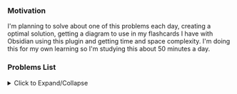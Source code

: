 ### Motivation

I'm planning to solve about one of this problems each day, creating a optimal solution, getting a diagram to use in my flashcards I have with Obsidian using this plugin and getting time and space complexity. I'm doing this for my own learning so I'm studying this about 50 minutes a day.

### Problems List
<details><summary>Click to Expand/Collapse</summary>

| #    | Name                | Complexity  | Tags | Status |
| :--- | :------------------ |:----------- |:---- | :------ |
| 1 | [ZigZag Conversion](https://leetcode.com/problems/zigzag-conversion/) |  Easy  |  `String`   | [Ready](https://github.com/Klaudioz/leetcode-python/blob/master/001%20ZigZag%20Conversion.md)
| 2 | [Reverse Integer](https://leetcode.com/problems/reverse-integer/) |  Easy  |  `Math`   | [Ready](https://github.com/Klaudioz/leetcode-python/blob/master/002%20Reverse%20Integer.md) |
| 3 | [Palindrome Number](https://leetcode.com/problems/palindrome-number/) |  Easy  |  `Math`   | [Ready](https://github.com/Klaudioz/leetcode-python/blob/master/003%20Palindrome%20Number.md) |
| 4 | [Roman to Integer](https://leetcode.com/problems/roman-to-integer/) |  Easy  |  `Math` `String`   | [Ready](https://github.com/Klaudioz/leetcode-python/blob/master/004%20Roman%20Integer.md) |
| 5 | [Longest Common Prefix](https://leetcode.com/problems/longest-common-prefix/) |  Easy  |  `String`   | Not Ready |
| 6 | [Remove Nth Node From End of List](https://leetcode.com/problems/remove-nth-node-from-end-of-list/) |  Easy  |  `Linked List` `Two Pointers`   | Not Ready |
| 7 | [Valid Parentheses](https://leetcode.com/problems/valid-parentheses/) |  Easy  |  `Stack` `String`   | Not Ready |
| 8 | [Merge Two Sorted Lists](https://leetcode.com/problems/merge-two-sorted-lists/) |  Easy  |  `Linked List`   | Not Ready |
| 9 | [Remove Duplicates from Sorted Array](https://leetcode.com/problems/remove-duplicates-from-sorted-array/) |  Easy  |  `Array` `Two Pointers`   | Not Ready |
| 10 | [Remove Element](https://leetcode.com/problems/remove-element/) |  Easy  |  `Array` `Two Pointers`   | Not Ready |
| 11 | [Implement strStr()](https://leetcode.com/problems/implement-strstr/) |  Easy  |  `Two Pointers` `String`   | Not Ready |
| 12 | [Valid Sudoku](https://leetcode.com/problems/valid-sudoku/) |  Easy  |  `Hash Table`   | Not Ready |
| 13 | [Count and Say](https://leetcode.com/problems/count-and-say/) |  Easy  |  `String`   | Not Ready |
| 14 | [Length of Last Word](https://leetcode.com/problems/length-of-last-word/) |  Easy  |  `String`   | Not Ready |
| 15 | [Plus One](https://leetcode.com/problems/plus-one/) |  Easy  |  `Array` `Math`   | Not Ready |
| 16 | [Add Binary](https://leetcode.com/problems/add-binary/) |  Easy  |  `Math` `String`   | Not Ready |
| 17 | [Climbing Stairs](https://leetcode.com/problems/climbing-stairs/) |  Easy  |  `Dynamic Programming`   | Not Ready |
| 18 | [Remove Duplicates from Sorted List](https://leetcode.com/problems/remove-duplicates-from-sorted-list/) |  Easy  |  `Linked List`   | Not Ready |
| 19 | [Merge Sorted Array](https://leetcode.com/problems/merge-sorted-array/) |  Easy  |  `Array` `Two Pointers`   | Not Ready |
| 20 | [Same Tree](https://leetcode.com/problems/same-tree/) |  Easy  |  `Tree` `Depth-first Search`   | Not Ready |
| 21 | [Symmetric Tree](https://leetcode.com/problems/symmetric-tree/) |  Easy  |  `Tree` `Depth-first Search`   | Not Ready |
| 22 | [Binary Tree Level Order Traversal](https://leetcode.com/problems/binary-tree-level-order-traversal/) |  Easy  |  `Tree` `Breadth-first Search`   | Not Ready |
| 23 | [Maximum Depth of Binary Tree](https://leetcode.com/problems/maximum-depth-of-binary-tree/) |  Easy  |  `Tree` `Depth-first Search`   | Not Ready |
| 24 | [Binary Tree Level Order Traversal II](https://leetcode.com/problems/binary-tree-level-order-traversal-ii/) |  Easy  |  `Tree` `Breadth-first Search`    Not Ready ||
| 25 | [Balanced Binary Tree](https://leetcode.com/problems/balanced-binary-tree/) |  Easy  |  `Tree` `Depth-first Search`   | Not Ready |
| 26 | [Minimum Depth of Binary Tree](https://leetcode.com/problems/minimum-depth-of-binary-tree/) |  Easy  |  `Tree` `Depth-first Search` `Breadth-first Search`   | Not Ready |
| 27 | [Path Sum](https://leetcode.com/problems/path-sum/) |  Easy  |  `Tree` `Depth-first Search`   | Not Ready |
| 28 | [Pascal's Triangle](https://leetcode.com/problems/pascals-triangle/) |  Easy  |  `Array`   | Not Ready |
| 29 | [Pascal's Triangle II](https://leetcode.com/problems/pascals-triangle-ii/) |  Easy  |  `Array`   | Not Ready |
| 30 | [Valid Palindrome](https://leetcode.com/problems/valid-palindrome/) |  Easy  |  `Two Pointers` `String`   | Not Ready |
| 31 | [Intersection of Two Linked Lists](https://leetcode.com/problems/intersection-of-two-linked-lists/) |  Easy  |  `Linked List`   | Not Ready |
| 32 | [Compare Version Numbers](https://leetcode.com/problems/compare-version-numbers/) |  Easy  |  `String`   | Not Ready |
| 33 | [Excel Sheet Column Title](https://leetcode.com/problems/excel-sheet-column-title/) |  Easy  |  `Math`   | Not Ready |
| 34 | [Excel Sheet Column Number](https://leetcode.com/problems/excel-sheet-column-number/) |  Easy  |  `Math`   | Not Ready |
| 35 | [Factorial Trailing Zeroes](https://leetcode.com/problems/factorial-trailing-zeroes/) |  Easy  |  `Math`   | Not Ready |
| 36 | [Rotate Array](https://leetcode.com/problems/rotate-array/) |  Easy  |  `Array`   | Not Ready |
| 37 | [Remove Linked List Elements](https://leetcode.com/problems/remove-linked-list-elements/) |  Easy  |  `Linked List`   | Not Ready |
| 38 | [Count Primes](https://leetcode.com/problems/count-primes/) |  Easy  |  `Hash Table` `Math`   | Not Ready |
| 39 | [Reverse Linked List](https://leetcode.com/problems/reverse-linked-list/) |  Easy  |  `Linked List`   | Not Ready |
| 40 | [Contains Duplicate](https://leetcode.com/problems/contains-duplicate/) |  Easy  |  `Array` `Hash Table`   | Not Ready |
| 41 | [Contains Duplicate II](https://leetcode.com/problems/contains-duplicate-ii/) |  Easy  |  `Array` `Hash Table`   | Not Ready |
| 42 | [Rectangle Area](https://leetcode.com/problems/rectangle-area/) |  Easy  |  `Math`   | Not Ready |
| 43 | [Summary Ranges](https://leetcode.com/problems/summary-ranges/) |  Easy  |  `Array`   | Not Ready |
| 44 | [Power of Two](https://leetcode.com/problems/power-of-two/) |  Easy  |  `Math` `Bit Manipulation`   | Not Ready |
| 45 | [Lowest Common Ancestor of a Binary Search Tree](https://leetcode.com/problems/lowest-common-ancestor-of-a-binary-search-tree/) |  Easy  |  `Tree`   | Not Ready |
| 46 | [Valid Anagram](https://leetcode.com/problems/valid-anagram/) |  Easy  |  `Hash Table` `Sort`   | Not Ready |
| 47 | [Strobogrammatic Number](https://leetcode.com/problems/strobogrammatic-number/) |  Easy  |  `Hash Table` `Math`  | Not Ready |
| 48 | [Meeting Rooms](https://leetcode.com/problems/meeting-rooms/) |  Easy  |  `Sort`  | Not Ready |
| 49 | [First Bad Version](https://leetcode.com/problems/first-bad-version/) |  Easy  |  `Binary Search`   | Not Ready |
| 50 | [Move Zeroes](https://leetcode.com/problems/move-zeroes/) |  Easy  |  `Array` `Two Pointers`   | Not Ready |
| 51 | [Two Sum](https://leetcode.com/problems/two-sum/) |  Medium  |  `Array` `Hash Table`   | Not Ready |
| 52 | [Add Two Numbers](https://leetcode.com/problems/add-two-numbers/) |  Medium  |  `Linked List` `Math`   | Not Ready |
| 53 | [Longest Substring Without Repeating Characters](https://leetcode.com/problems/longest-substring-without-repeating-characters/) |  Medium  |  `Hash Table` `Two Pointers` `String`   | Not Ready |
| 54 | [Longest Palindromic Substring](https://leetcode.com/problems/longest-palindromic-substring/) |  Medium  |  `String`   | Not Ready |
| 55 | [Container With Most Water](https://leetcode.com/problems/container-with-most-water/) |  Medium  |  `Array` `Two Pointers`   | Not Ready |
| 56 | [Integer to Roman](https://leetcode.com/problems/integer-to-roman/) |  Medium  |  `Math` `String`   | Not Ready |
| 57 | [3Sum](https://leetcode.com/problems/3sum/) |  Medium  |  `Array` `Two Pointers`   | Not Ready |
| 58 | [3Sum Closest](https://leetcode.com/problems/3sum-closest/) |  Medium  |  `Array` `Two Pointers`   | Not Ready |
| 59 | [Letter Combinations of a Phone Number](https://leetcode.com/problems/letter-combinations-of-a-phone-number/) |  Medium  |  `Backtracking` `String`   | Not Ready |
| 60 | [4Sum](https://leetcode.com/problems/4sum/) |  Medium  |  `Array` `Hash Table` `Two Pointers`   | Not Ready |
| 61 | [Generate Parentheses](https://leetcode.com/problems/generate-parentheses/) |  Medium  |  `Backtracking` `String`   | Not Ready |
| 62 | [Swap Nodes in Pairs](https://leetcode.com/problems/swap-nodes-in-pairs/) |  Medium  |  `Linked List`   | Not Ready |
| 63 | [Divide Two Integers](https://leetcode.com/problems/divide-two-integers/) |  Medium  |  `Math` `Binary Search`   | Not Ready |
| 64 | [Next Permutation](https://leetcode.com/problems/next-permutation/) |  Medium  |  `Array`   | Not Ready |
| 65 | [Search for a Range](https://leetcode.com/problems/search-for-a-range/) |  Medium  |  `Array` `Binary Search`   | Not Ready |
| 66 | [Search Insert Position](https://leetcode.com/problems/search-insert-position/) |  Medium  |  `Array` `Binary Search`   | Not Ready |
| 67 | [Combination Sum](https://leetcode.com/problems/combination-sum/) |  Medium  |  `Array` `Backtracking`   | Not Ready |
| 68 | [Combination Sum II](https://leetcode.com/problems/combination-sum-ii/) |  Medium  |  `Array` `Backtracking`   | Not Ready |
| 69 | [Multiply Strings](https://leetcode.com/problems/multiply-strings/) |  Medium  |  `Math` `String`   | Not Ready |
| 70 | [Permutations](https://leetcode.com/problems/permutations/) |  Medium  |  `Backtracking`   | Not Ready |
| 71 | [Rotate Image](https://leetcode.com/problems/rotate-image/) |  Medium  |  `Array`   | Not Ready |
| 72 | [Group Anagrams](https://leetcode.com/problems/anagrams/) |  Medium  |  `Hash Table` `String`   | Not Ready |
| 73 | [Pow(x, n)](https://leetcode.com/problems/powx-n/) |  Medium  |  `Math` `Binary Search`   | Not Ready |
| 74 | [Maximum Subarray](https://leetcode.com/problems/maximum-subarray/) |  Medium  |  `Divide and Conquer` `Array` `Dynamic Programming`   | Not Ready |
| 75 | [Spiral Matrix](https://leetcode.com/problems/spiral-matrix/) |  Medium  |  `Array`   | Not Ready |
| 76 | [Jump Game](https://leetcode.com/problems/jump-game/) |  Medium  |  `Array` `Greedy`   | Not Ready |
| 77 | [Spiral Matrix II](https://leetcode.com/problems/spiral-matrix-ii/) |  Medium  |  `Array`   | Not Ready |
| 78 | [Permutation Sequence](https://leetcode.com/problems/permutation-sequence/) |  Medium  |  `Backtracking` `Math`   | Not Ready |
| 79 | [Rotate List](https://leetcode.com/problems/rotate-list/) |  Medium  |  `Linked List` `Two Pointers`   | Not Ready |
| 80 | [Unique Paths](https://leetcode.com/problems/unique-paths/) |  Medium  |  `Array` `Dynamic Programming`   | Not Ready |
| 81 | [Unique Paths II](https://leetcode.com/problems/unique-paths-ii/) |  Medium  |  `Array` `Dynamic Programming`   | Not Ready |
| 82 | [Minimum Path Sum](https://leetcode.com/problems/minimum-path-sum/) |  Medium  |  `Array` `Dynamic Programming`   | Not Ready |
| 83 | [Sqrt(x)](https://leetcode.com/problems/sqrtx/) |  Medium  |  `Math` `Binary Search`   | Not Ready |
| 84 | [Simplify Path](https://leetcode.com/problems/simplify-path/) |  Medium  |  `Stack` `String`   | Not Ready |
| 85 | [Set Matrix Zeroes](https://leetcode.com/problems/set-matrix-zeroes/) |  Medium  |  `Array`   | Not Ready |
| 86 | [Search a 2D Matrix](https://leetcode.com/problems/search-a-2d-matrix/) |  Medium  |  `Array` `Binary Search`   | Not Ready |
| 87 | [Sort Colors](https://leetcode.com/problems/sort-colors/) |  Medium  |  `Array` `Two Pointers` `Sort`   | Not Ready |
| 88 | [Combinations](https://leetcode.com/problems/combinations/) |  Medium  |  `Backtracking`   | Not Ready |
| 89 | [Subsets](https://leetcode.com/problems/subsets/) |  Medium  |  `Array` `Backtracking` `Bit Manipulation`   | Not Ready |
| 90 | [Word Search](https://leetcode.com/problems/word-search/) |  Medium  |  `Array` `Backtracking`   | Not Ready |
| 91 | [Remove Duplicates from Sorted Array II](https://leetcode.com/problems/remove-duplicates-from-sorted-array-ii/) |  Medium  |  `Array` `Two Pointers`   | Not Ready |
| 92 | [Search in Rotated Sorted Array II](https://leetcode.com/problems/search-in-rotated-sorted-array-ii/) |  Medium  |  `Array` `Binary Search`   | Not Ready |
| 93 | [Remove Duplicates from Sorted List II](https://leetcode.com/problems/remove-duplicates-from-sorted-list-ii/) |  Medium  |  `Linked List`   | Not Ready |
| 94 | [Partition List](https://leetcode.com/problems/partition-list/) |  Medium  |  `Linked List` `Two Pointers`   | Not Ready |
| 95 | [Gray Code](https://leetcode.com/problems/gray-code/) |  Medium  |  `Backtracking`   | Not Ready |
| 96 | [Subsets II](https://leetcode.com/problems/subsets-ii/) |  Medium  |  `Array` `Backtracking`   | Not Ready |
| 97 | [Decode Ways](https://leetcode.com/problems/decode-ways/) |  Medium  |  `Dynamic Programming` `String`   | Not Ready |
| 98 | [Reverse Linked List II](https://leetcode.com/problems/reverse-linked-list-ii/) |  Medium  |  `Linked List`   | Not Ready |
| 99 | [Restore IP Addresses](https://leetcode.com/problems/restore-ip-addresses/) |  Medium  |  `Backtracking` `String`   | Not Ready |
| 100 | [Binary Tree Inorder Traversal](https://leetcode.com/problems/binary-tree-inorder-traversal/) |  Medium  |  `Tree` `Hash Table` `Stack`   | Not Ready |
| 101 | [Unique Binary Search Trees II](https://leetcode.com/problems/unique-binary-search-trees-ii/) |  Medium  |  `Tree` `Dynamic Programming`   | Not Ready |
| 102 | [Unique Binary Search Trees](https://leetcode.com/problems/unique-binary-search-trees/) |  Medium  |  `Tree` `Dynamic Programming`   | Not Ready |
| 103 | [Validate Binary Search Tree](https://leetcode.com/problems/validate-binary-search-tree/) |  Medium  |  `Tree` `Depth-first Search`   | Not Ready |
| 104 | [Binary Tree Zigzag Level Order Traversal](https://leetcode.com/problems/binary-tree-zigzag-level-order-traversal/) |  Medium  |  `Tree` `Breadth-first Search` `Stack`   | Not Ready |
| 105 | [Construct Binary Tree from Preorder and Inorder Traversal](https://leetcode.com/problems/construct-binary-tree-from-preorder-and-inorder-traversal/) |  Medium  |  `Tree` `Array` `Depth-first Search`   | Not Ready |
| 106 | [Construct Binary Tree from Inorder and Postorder Traversal](https://leetcode.com/problems/construct-binary-tree-from-inorder-and-postorder-traversal/) |  Medium  |  `Tree` `Array` `Depth-first Search`   | Not Ready |
| 107 | [Convert Sorted Array to Binary Search Tree](https://leetcode.com/problems/convert-sorted-array-to-binary-search-tree/) |  Medium  |  `Tree` `Depth-first Search`   | Not Ready |
| 108 | [Convert Sorted List to Binary Search Tree](https://leetcode.com/problems/convert-sorted-list-to-binary-search-tree/) |  Medium  |  `Depth-first Search` `Linked List`   | Not Ready |
| 109 | [Path Sum II](https://leetcode.com/problems/path-sum-ii/) |  Medium  |  `Tree` `Depth-first Search`   | Not Ready |
| 110 | [Flatten Binary Tree to Linked List](https://leetcode.com/problems/flatten-binary-tree-to-linked-list/) |  Medium  |  `Tree` `Depth-first Search`   |
| 111 | [Triangle](https://leetcode.com/problems/triangle/) |  Medium  |  `Array` `Dynamic Programming`   | Not Ready |
| 112 | [Best Time to Buy and Sell Stock](https://leetcode.com/problems/best-time-to-buy-and-sell-stock/) |  Medium  |  `Array` `Dynamic Programming`   | Not Ready |
| 113 | [Best Time to Buy and Sell Stock II](https://leetcode.com/problems/best-time-to-buy-and-sell-stock-ii/) |  Medium  |  `Array` `Greedy`   | Not Ready |
| 114 | [Word Ladder](https://leetcode.com/problems/word-ladder/) |  Medium  |  `Breadth-first Search`   | Not Ready |
| 115 | [Sum Root to Leaf Numbers](https://leetcode.com/problems/sum-root-to-leaf-numbers/) |  Medium  |  `Tree` `Depth-first Search`   | Not Ready |
| 116 | [Surrounded Regions](https://leetcode.com/problems/surrounded-regions/) |  Medium  |  `Breadth-first Search`   | Not Ready |
| 117 | [Palindrome Partitioning](https://leetcode.com/problems/palindrome-partitioning/) |  Medium  |  `Backtracking`   | Not Ready |
| 118 | [Single Number](https://leetcode.com/problems/single-number/) |  Medium  |  `Hash Table` `Bit Manipulation`   | Not Ready |
| 119 | [Word Break](https://leetcode.com/problems/word-break/) |  Medium  |  `Dynamic Programming`   | Not Ready |
| 120 | [Linked List Cycle](https://leetcode.com/problems/linked-list-cycle/) |  Medium  |  `Linked List` `Two Pointers`   | Not Ready |
| 121 | [Linked List Cycle II](https://leetcode.com/problems/linked-list-cycle-ii/) |  Medium  |  `Linked List` `Two Pointers`   | Not Ready |
| 122 | [Reorder List](https://leetcode.com/problems/reorder-list/) |  Medium  |  `Linked List`   | Not Ready |
| 123 | [Binary Tree Preorder Traversal](https://leetcode.com/problems/binary-tree-preorder-traversal/) |  Medium  |  `Tree` `Stack`   | Not Ready |
| 124 | [Insertion Sort List](https://leetcode.com/problems/insertion-sort-list/) |  Medium  |  `Linked List` `Sort`   | Not Ready |
| 125 | [Sort List](https://leetcode.com/problems/sort-list/) |  Medium  |  `Linked List` `Sort`   | Not Ready |
| 126 | [Evaluate Reverse Polish Notation](https://leetcode.com/problems/evaluate-reverse-polish-notation/) |  Medium  |  `Stack`   | Not Ready |
| 127 | [Reverse Words in a String](https://leetcode.com/problems/reverse-words-in-a-string/) |  Medium  |  `String`   | Not Ready |
| 128 | [Maximum Product Subarray](https://leetcode.com/problems/maximum-product-subarray/) |  Medium  |  `Array` `Dynamic Programming`   | Not Ready |
| 129 | [Find Minimum in Rotated Sorted Array](https://leetcode.com/problems/find-minimum-in-rotated-sorted-array/) |  Medium  |  `Array` `Binary Search`   | Not Ready |
| 130 | [Longest Substring with at most Two Distinct Characters](https://leetcode.com/problems/longest-substring-with-at-most-two-distinct-characters/) |  Medium  |  `String`  | Not Ready |
| 131 | [One Edit Distance](https://leetcode.com/problems/one-edit-distance/) |  Medium  |  `String`  | Not Ready |
| 132 | [Find Peak Element](https://leetcode.com/problems/find-peak-element/) |  Medium  |  `Array` `Binary Search`   | Not Ready |
| 133 | [Missing Ranges](https://leetcode.com/problems/missing-ranges/) |  Medium  |  `Array`  | Not Ready |
| 134 | [Fraction to Recurring Decimal](https://leetcode.com/problems/fraction-to-recurring-decimal/) |  Medium  |  `Hash Table` `Math`   | Not Ready |
| 135 | [Binary Search Tree Iterator](https://leetcode.com/problems/binary-search-tree-iterator/) |  Medium  |  `Tree` `Stack`   | Not Ready |
| 136 | [Largest Number](https://leetcode.com/problems/largest-number/) |  Medium  |  `Sort`   | Not Ready |
| 137 | [Reverse words in a string II]() |  Medium  |  `Array`  | Not Ready |
| 138 | [Binary Tree Right Side View](https://leetcode.com/problems/binary-tree-right-side-view/) |  Medium  |  `Tree` `Depth-first Search` `Breadth-first Search`   | Not Ready |
| 139 | [Number of Islands](https://leetcode.com/problems/number-of-islands/) |  Medium  |  `Depth-first Search` `Breadth-first Search`   | Not Ready |
| 140 | [Course Schedule](https://leetcode.com/problems/course-schedule/) |  Medium  |  `Depth-first Search` `Breadth-first Search` `Graph` `Topological Sort`   | Not Ready |
| 141 | [Minimum Size Subarray Sum](https://leetcode.com/problems/minimum-size-subarray-sum/) |  Medium  |  `Array` `Two Pointers` `Binary Search`   | Not Ready |
| 142 | [Course Schedule II](https://leetcode.com/problems/course-schedule-ii/) |  Medium  |  `Depth-first Search` `Breadth-first Search` `Graph` `Topological Sort`   | Not Ready |
| 143 | [House Robber II](https://leetcode.com/problems/house-robber-ii/) |  Medium  |  `Dynamic Programming`   | Not Ready |
| 144 | [Kth Largest Element in an Array](https://leetcode.com/problems/kth-largest-element-in-an-array/) |  Medium  |  `Divide and Conquer` `Heap`   | Not Ready |
| 145 | [Combination Sum III](https://leetcode.com/problems/combination-sum-iii/) |  Medium  |  `Array` `Backtracking`   | Not Ready |
| 146 | [Contains Duplicate III](https://leetcode.com/problems/contains-duplicate-iii/) |  Medium  |  `Binary Search Tree`   | Not Ready |
| 147 | [Maximal Square](https://leetcode.com/problems/maximal-square/) |  Medium  |  `Dynamic Programming`   | Not Ready |
| 148 | [Basic Calculator](https://leetcode.com/problems/basic-calculator/) |  Medium  |  `Stack` `Math`   | Not Ready |
| 149 | [Majority Element II](https://leetcode.com/problems/majority-element-ii/) |  Medium  |  `Array`   | Not Ready |
| 150 | [Kth Smallest Element in a BST](https://leetcode.com/problems/kth-smallest-element-in-a-bst/) |  Medium  |  `Tree` `Binary Search`   | Not Ready |
| 151 | [Lowest Common Ancestor of a Binary Tree](https://leetcode.com/problems/lowest-common-ancestor-of-a-binary-tree/) |  Medium  |  `Tree`   | Not Ready |
| 152 | [Product of Array Except Self](https://leetcode.com/problems/product-of-array-except-self/) |  Medium  |  `Array`   | Not Ready |
| 153 | [Search a 2D Matrix II](https://leetcode.com/problems/search-a-2d-matrix-ii/) |  Medium  |  `Divide and Conquer` `Binary Search`   | Not Ready |
| 154 | [Flatten2DVector](https://leetcode.com/problems/flatten-2d-vector/) |  Medium  |  `Design`  | Not Ready |
| 155 | [Meeting Rooms II](https://leetcode.com/problems/meeting-rooms-ii/) |  Medium  |  `Heap` `Greedy` `Sort`  | Not Ready |
| 156 | [Paint House](https://leetcode.com/problems/paint-house/) |  Medium  |  `Dynamic Programming`  | Not Ready |
| 157 | [Graph Valid Tree](https://leetcode.com/problems/graph-valid-tree/) |  Medium  |  `Breadth-first Search` `Depth-first Search` `Graph` `Union-Find`  | Not Ready |
| 158 | [Missing Number](https://leetcode.com/problems/missing-number/) |  Medium  |  `Array` `Math` `Bit Manipulation`   | Not Ready |
| 159 | [Integer to English Words](https://leetcode.com/problems/integer-to-english-words/) |  Medium  |  `Math` `String`   | Not Ready |
| 160 | [H-Index](https://leetcode.com/problems/h-index/) |  Medium  |  `Hash Table` `Sort`   | Not Ready |
| 161 | [H-Index II](https://leetcode.com/problems/h-index-ii/) |  Medium  |  `Binary Search`   | Not Ready |
| 162 | [Paint Fence](https://leetcode.com/problems/paint-fence/) |  Medium  |  `Dynamic Programming`   | Not Ready |
| 163 | [Peeking Iterator](https://leetcode.com/problems/peeking-iterator/) |  Medium  |  `Design`   | Not Ready |
| 164 | [Inorder Successor in BST](https://leetcode.com/problems/inorder-successor-in-bst/) |  Medium  |  `Tree`  | Not Ready |
| 165 | [Walls And Gates](https://leetcode.com/problems/walls-and-gates/) |  Medium  |  `BFS`  | Not Ready |
</details>
